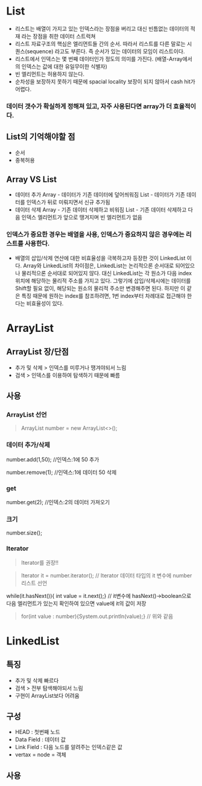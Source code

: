 # List

* 리스트는 배열이 가지고 있는 인덱스라는 장점을 버리고 대신 빈틈없는 데이터의 적재 라는 장점을 취한 데이터 스트럭쳐
* 리스트 자료구조의 핵심은 엘리먼트들 간의 순서. 따라서 리스트를 다른 말로는 시퀀스(sequence) 라고도 부른다. 즉 순서가 있는 데이터의 모임이 리스트이다.
* 리스트에서 인덱스는 몇 번째 데이터인가 정도의 의미를 가진다. (배열-Array에서의 인덱스는 값에 대한 유일무이한 식별자)
* 빈 엘리먼트는 허용하지 않는다.
* 순차성을 보장하지 못하기 때문에 spacial locality 보장이 되지 않아서 cash hit가 어렵다.

### 데이터 갯수가 확실하게 정해져 있고, 자주 사용된다면 array가 더 효율적이다.

## List의 기억해야할 점
- 순서
- 중복허용

## Array VS List
* 데이터 추가
  Array - 데이터가 기존 데이터에 덮어씌워짐
  List - 데이터가 기존 데이터를 인덱스가 뒤로 미뤄지면서 신규 추가됨
* 데이터 삭제
  Array - 기존 데이터 삭제하고 비워짐
  List - 기존 데이터 삭제하고 다음 인덱스 엘리먼트가 앞으로 땡겨지며 빈 엘리먼트가 없음

### 인덱스가 중요한 경우는 배열을 사용, 인덱스가 중요하지 않은 경우에는 리스트를 사용한다.

* 배열의 삽입/삭제 연산에 대한 비효율성을 극복하고자 등장한 것이 LinkedList 이다. 
  Array와 LinkedList의 차이점은, LinkedList는 논리적으론 순서대로 되어있으나 물리적으론 순서대로 되어있지 않다. 
  대신 LinkedList는 각 원소가 다음 index 위치에 해당하는 물리적 주소를 가지고 있다. 그렇기에 삽입/삭제시에는 데이터를 Shift할 필요 없이, 해당되는 원소의 물리적 주소만 변경해주면 된다. 
  하지만 이 같은 특징 때문에 원하는 index를 참조하려면, 1번 index부터 차례대로 접근해야 한다는 비효율성이 있다.
  
# ArrayList
## ArrayList 장/단점
- 추가 및 삭제 > 인덱스를 미루거나 땡겨야되서 느림
- 검색 > 인덱스를 이용하여 탐색하기 때문에 빠름

## 사용
### ArrayList 선언
  > ArrayList<Integer> number = new ArrayList<>();

### 데이터 추가/삭제
  
  number.add(1,50);  //인덱스:1에 50 추가
  
  number.remove(1);  //인덱스:1에 데이터 50 삭제

### get
  
  number.get(2);   //인덱스:2의 데이터 가져오기

### 크기
  
  number.size();

### Iterator
  > Iterator를 권장!!
  
  > Iterator it = number.iterator();         // Iterator 데이터 타입의 it 변수에 number 리스트 선언
  
  while(it.hasNext()){ int value = it.next();}   // it변수에 hasNext()->boolean으로 다음 엘리먼트가 있는지 확인하여 있으면 value에 it의 값이 저장
  
  > for(int value : number){System.out.println(value);}  // 위와 같음
  
 # LinkedList
 
 ## 특징
 - 추가 및 삭제 빠르다
 - 검색 > 전부 탐색해야되서 느림
 - 구현이 ArrayList보다 어려움
 
 ## 구성
 - HEAD : 첫번째 노드
 - Data Field : 데이터 값
 - Link Field : 다음 노드를 알려주는 인덱스같은 값
 - vertax = node = 객체
 
 ## 사용
 
  
